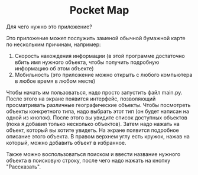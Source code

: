 <h1 align="center">Pocket Map</h1>
Для чего нужно это приложение?

Это приложение может послужить заменой обычной бумажной карте по нескольким причинам, например:
1) Скорость нахождения информации (в этой программе достаточно вбить имя 
нужного объекта, чтобы получить подробную информацию об этом объекте)
2) Мобильность (это приложение можно открыть с любого компьютера в любое время в любом месте)

Чтобы начать им пользоваться, надо просто запустить файл main.py.
После этого на экране появится интерфейс, позволяющий просматривать различные географические объекты.
Чтобы посмотреть объекты конкретного типа, надо выбрать этот тип (он будет написан на одной из кнопок).
После этого вы увидите список доступных объектов (пока я добавил только несколько объектов).
Затем надо нажать на объект, который вы хотите увидеть. На экране появится подробное описание этого объекта.
В правом верхнем углу есть кружок, нажав на который, можно добавить объект в избранное.

Также можно воспользоваться поиском и ввести название нужного объекта в поисковую строку, после чего надо 
нажать на кнопку "Рассказать".
